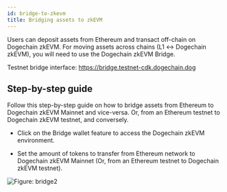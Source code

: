 ```yaml
---
id: bridge-to-zkevm
title: Bridging assets to zkEVM
---
```


<!--
!!!caution
    Check the list of potential risks associated with the use of Dogechain zkEVM in the  section.

-->

Users can deposit assets from Ethereum and transact off-chain on Dogechain zkEVM. For moving assets across chains (L1 &harr; Dogechain zkEVM), you will need to use the Dogechain zkEVM Bridge.

Testnet bridge interface: https://bridge.testnet-cdk.dogechain.dog

<!-- The next video is a guide on how to bridge tokens from L1 to the Dogechain zkEVM Testnet. The same video applies to the Dogechain zkEVM Mainnet.

<video loop width="100%" height="100%" controls="true" >
  <source type="video/mp4" src="/img/zkEVM/zkevmwallettestnet.mp4"></source>
  <p>Your browser does not support the video element.</p>
</video> -->

## Step-by-step guide

Follow this step-by-step guide on how to bridge assets from Ethereum to Dogechain zkEVM Mainnet and vice-versa. Or, from an Ethereum testnet to Dogechain zkEVM testnet, and conversely.

- Click on the Bridge wallet feature to access the Dogechain zkEVM environment.

- Set the amount of tokens to transfer from Ethereum network to Dogechain zkEVM Mainnet (Or, from an Ethereum testnet to Dogechain zkEVM testnet).

![Figure: bridge2](/img/zkEVM/zkv-bridge2.png)
